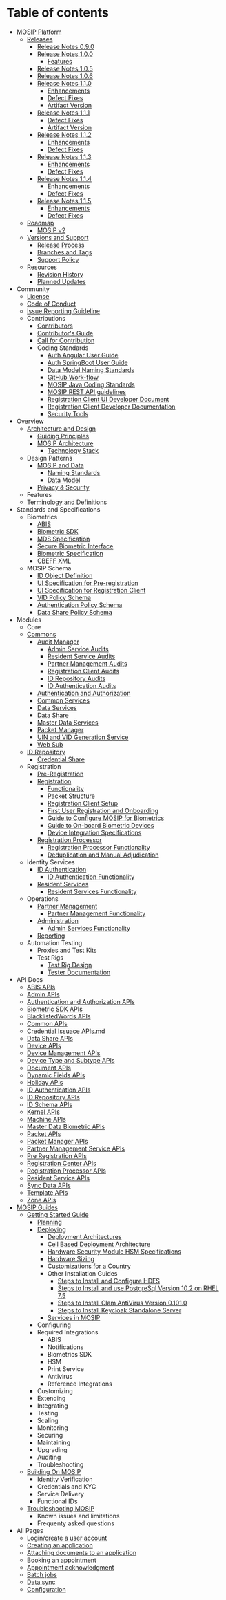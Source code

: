 # Table of contents

* [MOSIP Platform](platform/Platform.md)
    * [Releases](platform/releases/MOSIP-Releases.md)
        * [Release Notes 0.9.0](platform/releases/Release-Notes-0.9.0.md)
        * [Release Notes 1.0.0](platform/releases/Release-Notes-1.0.0.md)
            * [Features](platform/releases/Release-Notes-1.0.0-Features.md)
        * [Release Notes 1.0.5](platform/releases/Release-Notes-1.0.5.md)
        * [Release Notes 1.0.6](platform/releases/Release-Notes-1.0.6.md)
        * [Release Notes 1.1.0](platform/releases/Release-Notes-1.1.0.md)
            * [Enhancements](platform/releases/Release-Notes-1.1.0-Features.md)
            * [Defect Fixes](platform/releases/Release-Notes-1.1.0-Bug-Fixes.md)
            * [Artifact Version](platform/releases/Release-Notes-1.1.0-Artifact-Version.md)
        * [Release Notes 1.1.1](platform/releases/Release-Notes-1.1.1.md)
            * [Defect Fixes](platform/releases/Release-Notes-1.1.1-Bug-Fixes.md)
            * [Artifact Version](platform/releases/Release-Notes-1.1.1-Artifact-Version.md)
        * [Release Notes 1.1.2](platform/releases/Release-Notes-1.1.2.md)
            * [Enhancements](platform/releases/Release-Notes-1.1.2-Features.md)
            * [Defect Fixes](platform/releases/Release-Notes-1.1.2-Bug-Fixes.md)
		* [Release Notes 1.1.3](platform/releases/Release-Notes-1.1.3.md)
            * [Enhancements](platform/releases/Release-Notes-1.1.3-Features.md)
            * [Defect Fixes](platform/releases/Release-Notes-1.1.3-Bug-Fixes.md)
        * [Release Notes 1.1.4](platform/releases/Release-Notes-1.1.4.md)
	        * [Enhancements](platform/releases/Release-Notes-1.1.4-Enhancements.md)
            * [Defect Fixes](platform/releases/Release-Notes-1.1.4-Defect-Fixes.md)
        * [Release Notes 1.1.5](platform/releases/Release-Notes-1.1.5.md)
	        * [Enhancements](platform/releases/Release-Notes-1.1.5-Enhancements.md)
            * [Defect Fixes](platform/releases/Release-Notes-1.1.5-Defect-Fixes.md)
    * [Roadmap](platform/roadmap/Roadmap.md)
        * [MOSIP v2](platform/roadmap/Roadmap-v2.md)
    * [Versions and Support](platform/support/Versions.md)
        * [Release Process](platform/support/Release-Process.md)
        * [Branches and Tags](platform/support/Branching.md)
        * [Support Policy](platform/support/Support-Policy.md)
    * [Resources](platform/Resources.md)
        * [Revision History](platform/Revision-History.md)
        * [Planned Updates](platform/Documentation-Updates.md)
* Community
    * [License](community/License.md)
    * [Code of Conduct](community/Code-of-Conduct.md)
    * [Issue Reporting Guideline](community/Issue-Reporting-Guideline.md)
    * Contributions
        * [Contributors](community/contributions/Contributors.md)
        * [Contributor's Guide](community/contributions/Contributor-Guide.md)
        * [Call for Contribution](community/contributions/Call-for-Contribution.md)
        * Coding Standards
            * [Auth Angular User Guide](community/contributions/coding-standards/Auth-Angular-User-Guide.md)
            * [Auth SpringBoot User Guide](community/contributions/coding-standards/Auth-SpringBoot-User-Guide.md)
            * [Data Model Naming Standards](community/contributions/coding-standards/Data-Model-Naming-Standards.md)
            * [GitHub Work-flow](community/contributions/coding-standards/Github-Workflow.md)
            * [MOSIP Java Coding Standards](community/contributions/coding-standards/MOSIP-Java-Coding-Standards.md)
            * [MOSIP REST API guidelines](community/contributions/coding-standards/MOSIP-REST-API-guidelines.md)
            * [Registration Client UI Developer Document](community/contributions/coding-standards/Registration-Client-UI-Developer-Document.md)
            * [Registration Client Developer Documentation](community/contributions/coding-standards/Registration-Client-Developer-Documentation.md)
            * [Security Tools](community/contributions/coding-standards/Security-Tools.md)
* Overview
    * [Architecture and Design](overview/architecture/Architecture.md)
        * [Guiding Principles](overview/architecture/Architecture-Principles.md)
        * [MOSIP Architecture](overview/architecture/MOSIP-Architecture.md)
            * [Technology Stack](overview/architecture/Technology-Stack.md)
    * Design Patterns
        * [MOSIP and Data](overview/design/Data-Architecture.md)
            * [Naming Standards](overview/design/Data-Model-Naming-Standards.md)
            * [Data Model](overview/design/MOSIP-Data-Model.md)
        * [Privacy & Security](overview/design/Privacy-and-Security.md)
    * Features
    * [Terminology and Definitions](overview/Glossary.md)
* Standards and Specifications
    * Biometrics 
        * [ABIS](standards/biometrics/ABIS.md)
        * [Biometric SDK](standards/biometrics/Biometric-SDK.md)
        * [MDS Specification](standards/interfaces/MOSIP-Device-Service-Specification.md)
        * [Secure Biometric Interface](standards/interfaces/Secure-Biometric-Interface.md)
        * [Biometric Specification](standards/biometrics/Biometric-Specification.md)
        * [CBEFF XML](standards/biometrics/CBEFF-XML.md)
    * MOSIP Schema
        * [ID Object Definition](standards/schemas/MOSIP-ID-Object-Definition.md)
        * [UI Specification for Pre-registration](standards/schemas/UI-Specification-for-Pre-Registration.md)
        * [UI Specification for Registration Client](standards/schemas/UI-Specification-for-Registration-Client.md)
        * [VID Policy Schema](standards/schemas/VID-Policy-Schema.md)
        * [Authentication Policy Schema](standards/schemas/Auth-Policy-Schema.md)
        * [Data Share Policy Schema](standards/schemas/Data-Share-Policy-Schema.md)
* Modules
    * Core
    * [Commons](modules/commons/Commons.md)
        * [Audit Manager](modules/commons/Audit-Manager.md)
			* [Admin Service Audits](modules/commons/Admin-Service-Audits.md)
			* [Resident Service Audits](modules/commons/Resident-Service-Audits.md)
			* [Partner Management Audits](modules/commons/Partner-Management-Audits.md)
			* [Registration Client Audits](modules/commons/Registration-Client-Audits.md)
			* [ID Repository Audits](modules/commons/ID-Repository-Audits.md)
			* [ID Authentication Audits](modules/commons/ID-Authentication-Audits.md) 
        * [Authentication and Authorization](modules/commons/Authentication-and-Authorization.md)      
        * [Common Services](modules/commons/Common-Services.md)
        * [Data Services](modules/commons/Data-Services.md)
		* [Data Share](modules/commons/Data-Share.md)
        * [Master Data Services](modules/commons/Master-Data-Services.md)
		* [Packet Manager](modules/commons/Packet-Manager.md)
        * [UIN and VID Generation Service](modules/commons/UIN-and-VID-Generation-Service.md)
		* [Web Sub](modules/commons/Web-Sub.md)
	* [ID Repository](modules/id-repository/ID-Repository.md)
	    * [Credential Share](modules/id-repository/Credential-Share-Functionality.md)
    * Registration
        * [Pre-Registration](modules/registration/pre-registration/Pre-Registration.md)
        * [Registration](modules/registration/client/Registration-Client.md)
            * [Functionality](modules/registration/client/Registration-Functionality.md)
            * [Packet Structure](modules/registration/client/Registration-Packet.md)
            * [Registration Client Setup](modules/registration/client/Registration-Client-Setup.md)
            * [First User Registration and Onboarding](modules/registration/client/First-User-Registration-and-Onboarding.md)
            * [Guide to Configure MOSIP for Biometrics](modules/registration/client/Guide-to-Configure-MOSIP-for-Biometrics.md)
            * [Guide to On-board Biometric Devices](modules/registration/client/Guide-to-On-board-Biometric-Devices.md)
            * [Device Integration Specifications](modules/registration/client/Device-Integration-Specifications.md)
        * [Registration Processor](modules/registration/processor/Registration-Processor.md)
            * [Registration Processor Functionality](modules/registration/processor/Registration-Processor-Functionality.md)
            * [Deduplication and Manual Adjudication](modules/registration/processor/Deduplication-and-Manual-Adjudication.md)
    * Identity Services
        * [ID Authentication](modules/identity-services/id-authentication/ID-Authentication.md)
            * [ID Authentication Functionality](modules/identity-services/id-authentication/ID-Authentication-Functionality.md)
        * [Resident Services](modules/identity-services/resident-services/Resident-Services.md)
            * [Resident Services Functionality](modules/identity-services/resident-services/Resident-Services-Functionality.md)
    * Operations
        * [Partner Management](modules/operations/partner-management/Partner-Management.md)
            * [Partner Management Functionality](modules/operations/partner-management/Partner-Management-Functionality.md)
        * [Administration](modules/operations/administration/Admin.md)
            * [Admin Services Functionality](modules/operations/administration/Admin-Services-Functionality.md)
        * [Reporting](modules/operations/reporting/Reporting.md)
    * Automation Testing
        * Proxies and Test Kits
        * Test Rigs
            * [Test Rig Design](modules/testing/Test-Rig-Design.md)
            * [Tester Documentation](modules/testing/Tester-Documentation.md)
* API Docs
    * [ABIS APIs](standards/interfaces/ABIS-APIs.md)
    * [Admin APIs](api-reference/Admin-APIs.md)
    * [Authentication and Authorization APIs](api-reference/AuthN-and-AuthZ-APIs.md)
    * [Biometric SDK APIs](standards/interfaces/Biometric-SDK-APIs.md)
    * [BlacklistedWords APIs](api-reference/BlacklistedWords-APIs.md)
    * [Common APIs](api-reference/Common-APIs.md)
	* [Credential Issuace APIs.md](api-reference/Credential-Issuance-APIs.md)
	* [Data Share APIs](api-reference/Data-Share-APIs.md)
    * [Device APIs](api-reference/Device-APIs.md)
    * [Device Management APIs](api-reference/Device-Management-APIs.md)
	* [Device Type and Subtype APIs](api-reference/Device-Type-and-Subtype-APIs.md)
    * [Document APIs](api-reference/Document-APIs.md)
	* [Dynamic Fields APIs](api-reference/Dynamic-Fields-APIs.md)
    * [Holiday APIs](api-reference/Holiday-APIs.md)
    * [ID Authentication APIs](api-reference/ID-Authentication-APIs.md)
    * [ID Repository APIs](api-reference/ID-Repository-APIs.md)
	* [ID Schema APIs](api-reference/ID-Schema-APIs.md)
    * [Kernel APIs](api-reference/Kernel-APIs.md)
    * [Machine APIs](api-reference/Machine-APIs.md)
    * [Master Data Biometric APIs](api-reference/Master-Data-Biometric-APIs.md)
    * [Packet APIs](api-reference/Packet-APIs.md)
	* [Packet Manager APIs](api-reference/Packet-Manager-APIs.md)
    * [Partner Management Service APIs](api-reference/Partner-Management-Service-APIs.md)
    * [Pre Registration APIs](api-reference/Pre-Registration-APIs.md)
    * [Registration Center APIs](api-reference/Registration-Center-APIs.md)
    * [Registration Processor APIs](api-reference/Registration-Processor-APIs.md)
    * [Resident Service APIs](api-reference/Resident-Service-APIs.md)
	* [Sync Data APIs](api-reference/Sync-Data-APIs.md)
    * [Template APIs](api-reference/Template-APIs.md)
    * [Zone APIs](api-reference/Zone-APIs.md)
* [MOSIP Guides](guides/Guides.md)
    * [Getting Started Guide](guides/getting-started/Getting-Started.md)
    	* [Planning](guides/getting-started/Planning.md)
        * [Deploying](guides/getting-started/Build-and-Deploy.md)
            * [Deployment Architectures](guides/getting-started/Deployment-Architectures.md)
            * [Cell Based Deployment Architecture](guides/getting-started/Cell-Based-Deployment-Architecture.md)
            * [Hardware Security Module HSM Specifications](guides/getting-started/Hardware-Security-Module-HSM-Specifications.md)
            * [Hardware Sizing](guides/getting-started/Hardware-Sizing.md)
            * [Customizations for a Country](guides/getting-started/Customisations-for-a-Country.md)
            * Other Installation Guides
                * [Steps to Install and Configure HDFS](guides/getting-started/Steps-to-Install-and-Configure-HDFS.md)
                * [Steps to Install and use PostgreSql Version 10.2 on RHEL 7.5](guides/getting-started/Steps-to-Install-and-use-PostgreSql-Version-10.2-on-RHEL-7.5.md)
                * [Steps to Install Clam AntiVirus Version 0.101.0](guides/getting-started/Steps-to-Install-Clam-AntiVirus-Version-0.101.0.md)
                * [Steps to Install Keycloak Standalone Server](guides/getting-started/Steps-to-Install-Keycloak-Standalone-Server.md)
			* [Services in MOSIP](guides/getting-started/Services-in-MOSIP.md)
        * Configuring
        * Required Integrations
            * ABIS
            * Notifications
            * Biometrics SDK
            * HSM
            * Print Service
            * Antivirus
            * Reference Integrations
        * Customizing
        * Extending
        * Integrating
        * Testing
        * Scaling
        * Monitoring
        * Securing
        * Maintaining
        * Upgrading
        * Auditing
        * Troubleshooting
    * [Building On MOSIP](guides/using-mosip/Using-MOSIP.md)
        * Identity Verification
        * Credentials and KYC
        * Service Delivery
        * Functional IDs
    * [Troubleshooting MOSIP](guides/troubleshooting/Troubleshooting.md)
        * Known issues and limitations
        * Frequenty asked questions
* All Pages
    * [Login/create a user account](modules/registration/pre-registration/Login-or-create-a-user-account.md)
    * [Creating an application](modules/registration/pre-registration/Creating-an-application.md)
    * [Attaching documents to an application](modules/registration/pre-registration/Attaching-documents-to-an-application.md)
    * [Booking an appointment](modules/registration/pre-registration/Booking-an-appointment.md)
    * [Appointment acknowledgment](modules/registration/pre-registration/Appointment-acknowledgment.md)
    * [Batch jobs](modules/registration/pre-registration/Batch-jobs.md)
    * [Data sync](modules/registration/pre-registration/Data-sync.md)
    * [Configuration](modules/registration/pre-registration/Pre-Registration-Configuration.md)
